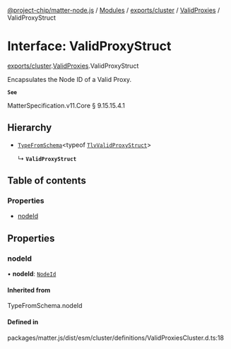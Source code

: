 [@project-chip/matter-node.js](../README.md) / [Modules](../modules.md) / [exports/cluster](../modules/exports_cluster.md) / [ValidProxies](../modules/exports_cluster.ValidProxies.md) / ValidProxyStruct

# Interface: ValidProxyStruct

[exports/cluster](../modules/exports_cluster.md).[ValidProxies](../modules/exports_cluster.ValidProxies.md).ValidProxyStruct

Encapsulates the Node ID of a Valid Proxy.

**`See`**

MatterSpecification.v11.Core § 9.15.15.4.1

## Hierarchy

- [`TypeFromSchema`](../modules/exports_tlv.md#typefromschema)\<typeof [`TlvValidProxyStruct`](../modules/exports_cluster.ValidProxies.md#tlvvalidproxystruct)\>

  ↳ **`ValidProxyStruct`**

## Table of contents

### Properties

- [nodeId](exports_cluster.ValidProxies.ValidProxyStruct.md#nodeid)

## Properties

### nodeId

• **nodeId**: [`NodeId`](../modules/exports_datatype.md#nodeid)

#### Inherited from

TypeFromSchema.nodeId

#### Defined in

packages/matter.js/dist/esm/cluster/definitions/ValidProxiesCluster.d.ts:18
